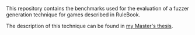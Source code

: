 This repository contains the benchmarks used for the evaluation of a fuzzer generation technique for games described in RuleBook.

The description of this technique can be found in [my Master's thesis](https://github.com/cemcebeci/MSc-Thesis/blob/main/Thesis.pdf).

